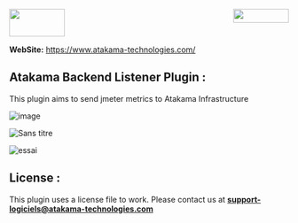 <img align="right" width="100" height="25" src="https://user-images.githubusercontent.com/2484866/183616355-47012003-dd64-43d3-ad81-8130355c6f02.png"><img align="left" width="100" height="50" src="https://user-images.githubusercontent.com/2484866/183617885-138168ce-1074-4583-80e5-ce4ade236b2e.png"></br></br></br>





**WebSite:** https://www.atakama-technologies.com/


## Atakama Backend Listener Plugin  :

This plugin aims to send jmeter metrics to Atakama Infrastructure

![image](https://user-images.githubusercontent.com/2484866/185346805-24a4c47f-35d4-4905-a35b-dc56ab1070dd.png)


![Sans titre](https://user-images.githubusercontent.com/2484866/185347515-563a0963-f112-4726-b0ac-e0d36af66ea9.png)


![essai](https://user-images.githubusercontent.com/2484866/185348064-b6bb3516-78b2-49c2-a441-51a76b4402fb.png)

## License  :

This plugin uses a license file to work. Please contact us at **support-logiciels@atakama-technologies.com**

